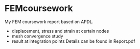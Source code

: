 # FEMcoursework
My FEM coursework report based on APDL.
- displacement, stress and strain at certain nodes
- mesh convergence study
- result at integration points
Details can be found in Report.pdf
